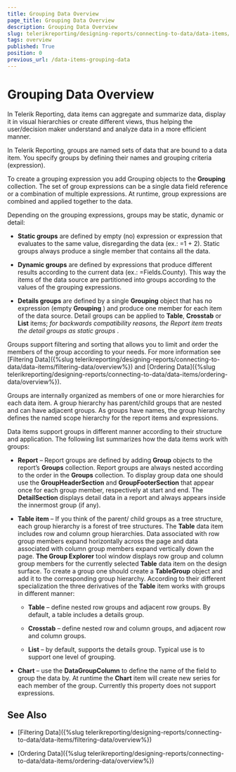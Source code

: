 ```yaml
---
title: Grouping Data Overview
page_title: Grouping Data Overview
description: Grouping Data Overview
slug: telerikreporting/designing-reports/connecting-to-data/data-items/grouping-data/overview
tags: overview
published: True
position: 0
previous_url: /data-items-grouping-data
---
```


# Grouping Data Overview

In Telerik Reporting, data items can aggregate and summarize data, display it in visual hierarchies or create different views, thus helping the user/decision maker understand and analyze data in a more efficient manner.       

In Telerik Reporting, groups are named sets of data that are bound to a data item. You specify groups by defining their names and grouping criteria (expression).         

To create a grouping expression you add Grouping objects to the __Grouping__ collection. The set of group expressions can be a single data field reference or a combination of multiple expressions. At runtime, group expressions are combined and applied together to the data.         

Depending on the grouping expressions, groups may be static, dynamic or detail:         

* __Static groups__ are defined by empty (no) expression or expression that evaluates to the same value, disregarding the data (ex.: =1 + 2). Static groups always produce a single member that contains all the data.             

* __Dynamic groups__ are defined by expressions that produce different results according to the current data (ex.: =Fields.County). This way the items of the data source are partitioned into groups according to the values of the grouping expressions.             

* __Details groups__ are defined by a single __Grouping__ object that has no expression (empty __Grouping__ ) and produce one member for each item of the data source. Detail groups can be applied to __Table__, __Crosstab__ or __List__ items; *for backwards compatibility reasons, the Report item treats the detail groups as static groups* .             

Groups support filtering and sorting that allows you to limit and order the members of the group according to your needs. For more information see [Filtering Data]({%slug telerikreporting/designing-reports/connecting-to-data/data-items/filtering-data/overview%}) and [Ordering Data]({%slug telerikreporting/designing-reports/connecting-to-data/data-items/ordering-data/overview%}).         

Groups are internally organized as members of one or more hierarchies for each data item. A group hierarchy has parent/child groups that are nested and can have adjacent groups. As groups have names, the group hierarchy defines the named scope hierarchy for the report items and expressions.         

Data items support groups in different manner according to their structure and application. The following list summarizes how the data items work with groups:         

* __Report__  – Report groups are defined by adding __Group__  objects to the report’s __Groups__  collection. Report groups are always nested according to the order in the __Groups__  collection. To display group data one should use the __GroupHeaderSection__ and __GroupFooterSection__ that appear once for each group member, respectively at start and end. The __DetailSection__  displays detail data in a report and always appears inside the innermost group (if any).             

* __Table item__ – If you think of the parent/ child groups as a tree structure, each group hierarchy is a forest of tree structures. The __Table__ data item includes row and column group hierarchies. Data associated with row group members expand horizontally across the page and data associated with column group members expand vertically down the page. __The Group Explorer__  tool window displays row group and column group members for the currently selected __Table__  data item on the design surface. To create a group one should create a __TableGroup__  object and add it to the corresponding group hierarchy. According to their different specialization the three derivatives of the __Table__  item works with groups in different manner:               

   * __Table__ – define nested row groups and adjacent row groups. By default, a table includes a details group.                   

   * __Crosstab__ – define nested row and column groups, and adjacent row and column groups.                   

   * __List__ – by default, supports the details group. Typical use is to support one level of grouping.                   

* __Chart__ – use the __DataGroupColumn__ to define the name of the field to group the data by. At runtime the __Chart__ item will create new series for each member of the group. Currently this property does not support expressions.
            

## See Also

 * [Filtering Data]({%slug telerikreporting/designing-reports/connecting-to-data/data-items/filtering-data/overview%})

 * [Ordering Data]({%slug telerikreporting/designing-reports/connecting-to-data/data-items/ordering-data/overview%})

